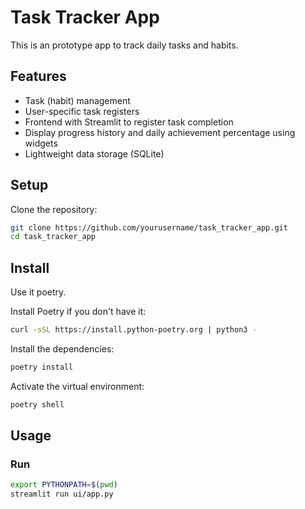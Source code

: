 # Task Tracker App

This is an prototype app to track daily tasks and habits.

## Features
- Task (habit) management
- User-specific task registers
- Frontend with Streamlit to register task completion
- Display progress history and daily achievement percentage using widgets
- Lightweight data storage (SQLite)

## Setup

Clone the repository:

```bash
git clone https://github.com/yourusername/task_tracker_app.git
cd task_tracker_app
```

## Install 

Use it poetry. 

Install Poetry if you don't have it:

```bash
curl -sSL https://install.python-poetry.org | python3 -
```

Install the dependencies:

```bash
poetry install
```

Activate the virtual environment:

```bash
poetry shell
```


## Usage

### Run 

```sh
export PYTHONPATH=$(pwd)
streamlit run ui/app.py
```
